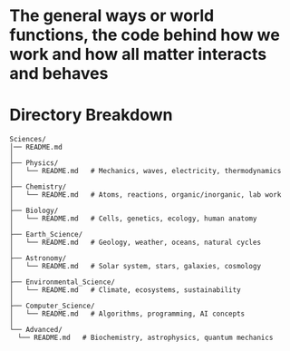 # The general ways or world functions, the code behind how we work and how all matter interacts and behaves

# Directory Breakdown
    Sciences/
    │── README.md
    │
    ├── Physics/
    │   └── README.md   # Mechanics, waves, electricity, thermodynamics
    │
    ├── Chemistry/
    │   └── README.md   # Atoms, reactions, organic/inorganic, lab work
    │
    ├── Biology/
    │   └── README.md   # Cells, genetics, ecology, human anatomy
    │
    ├── Earth_Science/
    │   └── README.md   # Geology, weather, oceans, natural cycles
    │
    ├── Astronomy/
    │   └── README.md   # Solar system, stars, galaxies, cosmology
    │
    ├── Environmental_Science/
    │   └── README.md   # Climate, ecosystems, sustainability
    │
    ├── Computer_Science/
    │   └── README.md   # Algorithms, programming, AI concepts
    │
    └── Advanced/
      └── README.md   # Biochemistry, astrophysics, quantum mechanics

